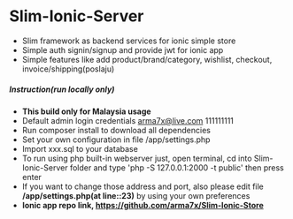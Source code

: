 # Slim-Ionic-Server
* Slim framework as backend services for ionic simple store
* Simple auth signin/signup and provide jwt for ionic app
* Simple features like add product/brand/category, wishlist, checkout, invoice/shipping(poslaju)

##### Instruction(run locally only)
* **This build only for Malaysia usage**
* Default admin login credentials arma7x@live.com 111111111
* Run composer install to download all dependencies
* Set your own configuration in file /app/settings.php
* Import xxx.sql to your database
* To run using php built-in webserver just, open terminal, cd into Slim-Ionic-Server folder and type 'php -S 127.0.0.1:2000 -t public' then press enter
* If you want to change those address and port, also please edit file **/app/settings.php(at line::23)** by using your own preferences
* **Ionic app repo link, https://github.com/arma7x/Slim-Ionic-Store**
